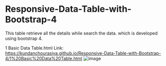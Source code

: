 # Responsive-Data-Table-with-Bootstrap-4
 This table retrieve all the details while search the data. which is developed using bootstrap 4.

 1 Basic Data Table.html Link: https://kundanchourasiya.github.io/Responsive-Data-Table-with-Bootstrap-4/1%20Basic%20Data%20Table.html
 ![image](https://github.com/user-attachments/assets/98729e2c-6575-4a38-9a03-5650af65ac03)

